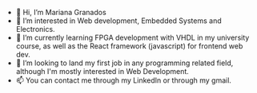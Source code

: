 - 👋 Hi, I’m Mariana Granados
- 👀 I’m interested in Web development, Embedded Systems and Electronics.
- 🌱 I’m currently learning FPGA development with VHDL in my university course, as well as the React framework (javascript) for frontend web dev. 
- 💞️ I’m looking to land my first job in any programming related field, although I'm mostly interested in Web Development.
- 📫 You can contact me through my LinkedIn or through my gmail.

<!---
MarianaGranados-09/MarianaGranados-09 is a ✨ special ✨ repository because its `README.md` (this file) appears on your GitHub profile.
You can click the Preview link to take a look at your changes.
--->
